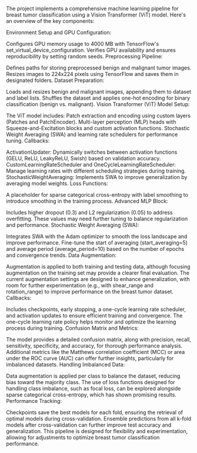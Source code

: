 The project implements a comprehensive machine learning pipeline for breast tumor classification using a Vision Transformer (ViT) model. Here's an overview of the key components:

Environment Setup and GPU Configuration:

Configures GPU memory usage to 4000 MB with TensorFlow's set_virtual_device_configuration.
Verifies GPU availability and ensures reproducibility by setting random seeds.
Preprocessing Pipeline:

Defines paths for storing preprocessed benign and malignant tumor images.
Resizes images to 224x224 pixels using TensorFlow and saves them in designated folders.
Dataset Preparation:

Loads and resizes benign and malignant images, appending them to dataset and label lists.
Shuffles the dataset and applies one-hot encoding for binary classification (benign vs. malignant).
Vision Transformer (ViT) Model Setup:

The ViT model includes:
Patch extraction and encoding using custom layers (Patches and PatchEncoder).
Multi-layer perception (MLP) heads with Squeeze-and-Excitation blocks and custom activation functions.
Stochastic Weight Averaging (SWA) and learning rate schedulers for performance tuning.
Callbacks:

ActivationUpdater: Dynamically switches between activation functions (GELU, ReLU, LeakyReLU, Swish) based on validation accuracy.
CustomLearningRateScheduler and OneCycleLearningRateScheduler: Manage learning rates with different scheduling strategies during training.
StochasticWeightAveraging: Implements SWA to improve generalization by averaging model weights.
Loss Functions:

A placeholder for sparse categorical cross-entropy with label smoothing to introduce smoothing in the training process.
Advanced MLP Block:

Includes higher dropout (0.3) and L2 regularization (0.05) to address overfitting. These values may need further tuning to balance regularization and performance.
Stochastic Weight Averaging (SWA):

Integrates SWA with the Adam optimizer to smooth the loss landscape and improve performance.
Fine-tune the start of averaging (start_averaging=5) and average period (average_period=10) based on the number of epochs and convergence trends.
Data Augmentation:

Augmentation is applied to both training and testing data, although focusing augmentation on the training set may provide a clearer final evaluation.
The current augmentation settings are designed to enhance generalization, with room for further experimentation (e.g., with shear_range and rotation_range) to improve performance on the breast tumor dataset.
Callbacks:

Includes checkpoints, early stopping, a one-cycle learning rate scheduler, and activation updates to ensure efficient training and convergence.
The one-cycle learning rate policy helps monitor and optimize the learning process during training.
Confusion Matrix and Metrics:

The model provides a detailed confusion matrix, along with precision, recall, sensitivity, specificity, and accuracy, for thorough performance analysis.
Additional metrics like the Matthews correlation coefficient (MCC) or area under the ROC curve (AUC) can offer further insights, particularly for imbalanced datasets.
Handling Imbalanced Data:

Data augmentation is applied per class to balance the dataset, reducing bias toward the majority class.
The use of loss functions designed for handling class imbalance, such as focal loss, can be explored alongside sparse categorical cross-entropy, which has shown promising results.
Performance Tracking:

Checkpoints save the best models for each fold, ensuring the retrieval of optimal models during cross-validation.
Ensemble predictions from all k-fold models after cross-validation can further improve test accuracy and generalization.
This pipeline is designed for flexibility and experimentation, allowing for adjustments to optimize breast tumor classification performance.
